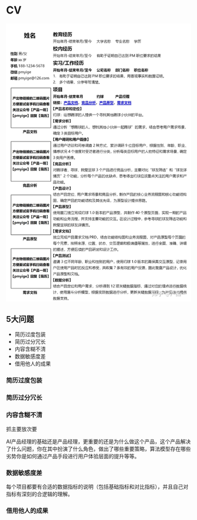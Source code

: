 # CV

![CV](../img/CV.jpg)


## 5大问题

- 简历过度包装
- 简历过分冗长
- 内容含糊不清
- 数据敏感度差
- 借用他人的成果

### 简历过度包装

### 简历过分冗长

### 内容含糊不清

抓主要放次要

AI产品经理的基础还是产品经理，更重要的还是为什么做这个产品，这个产品解决了什么问题，你在其中扮演了什么角色，做出了哪些重要策略，算法模型存在哪些劣势你是如何通过产品手段进行用户体验层面的提升等等。

### 数据敏感度差

每个项目都要有合适的数据指标的说明（包括基础指标和对比指标），并且自己对指标有深刻的合逻辑的理解。

### 借用他人的成果

[1]: http://www.woshipm.com/zhichang/4160330.html
